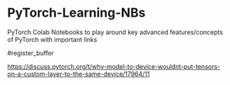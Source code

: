 # PyTorch-Learning-NBs
PyTorch Colab Notebooks to play around key advanced features/concepts of PyTorch with important links

#register_buffer

https://discuss.pytorch.org/t/why-model-to-device-wouldnt-put-tensors-on-a-custom-layer-to-the-same-device/17964/11
